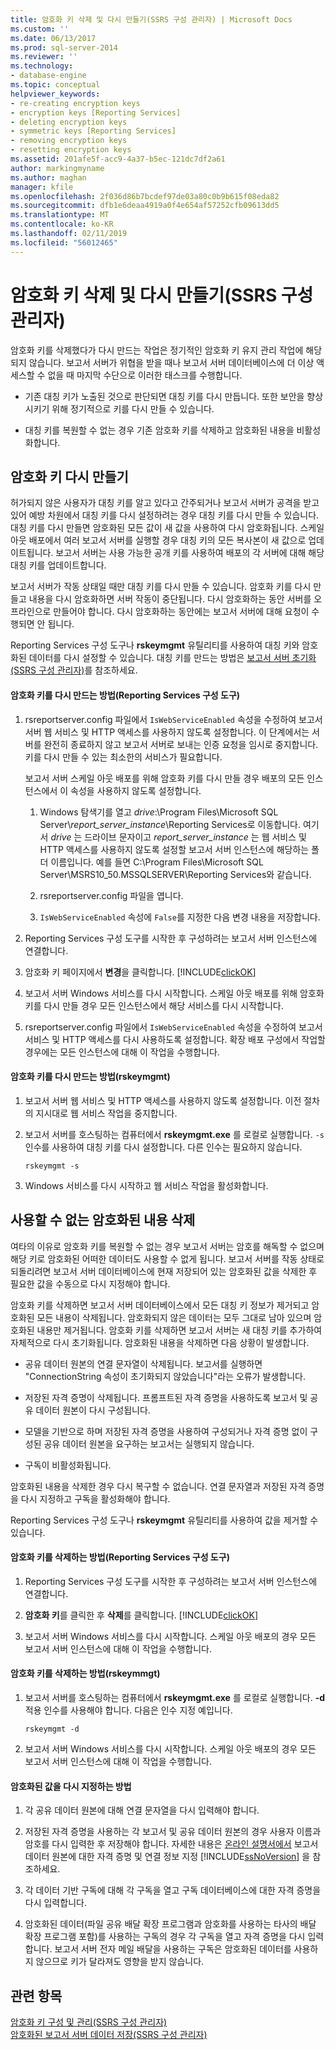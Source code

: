 ```yaml
---
title: 암호화 키 삭제 및 다시 만들기(SSRS 구성 관리자) | Microsoft Docs
ms.custom: ''
ms.date: 06/13/2017
ms.prod: sql-server-2014
ms.reviewer: ''
ms.technology:
- database-engine
ms.topic: conceptual
helpviewer_keywords:
- re-creating encryption keys
- encryption keys [Reporting Services]
- deleting encryption keys
- symmetric keys [Reporting Services]
- removing encryption keys
- resetting encryption keys
ms.assetid: 201afe5f-acc9-4a37-b5ec-121dc7df2a61
author: markingmyname
ms.author: maghan
manager: kfile
ms.openlocfilehash: 2f036d86b7bcdef97de03a80c0b9b615f08eda82
ms.sourcegitcommit: dfb1e6deaa4919a0f4e654af57252cfb09613dd5
ms.translationtype: MT
ms.contentlocale: ko-KR
ms.lasthandoff: 02/11/2019
ms.locfileid: "56012465"
---
```

# <a name="delete-and-re-create-encryption-keys--ssrs-configuration-manager"></a>암호화 키 삭제 및 다시 만들기(SSRS 구성 관리자)
  암호화 키를 삭제했다가 다시 만드는 작업은 정기적인 암호화 키 유지 관리 작업에 해당되지 않습니다. 보고서 서버가 위협을 받을 때나 보고서 서버 데이터베이스에 더 이상 액세스할 수 없을 때 마지막 수단으로 이러한 태스크를 수행합니다.  
  
-   기존 대칭 키가 노출된 것으로 판단되면 대칭 키를 다시 만듭니다. 또한 보안을 향상시키기 위해 정기적으로 키를 다시 만들 수 있습니다.  
  
-   대칭 키를 복원할 수 없는 경우 기존 암호화 키를 삭제하고 암호화된 내용을 비활성화합니다.  
  
## <a name="re-creating-encryption-keys"></a>암호화 키 다시 만들기  
 허가되지 않은 사용자가 대칭 키를 알고 있다고 간주되거나 보고서 서버가 공격을 받고 있어 예방 차원에서 대칭 키를 다시 설정하려는 경우 대칭 키를 다시 만들 수 있습니다. 대칭 키를 다시 만들면 암호화된 모든 값이 새 값을 사용하여 다시 암호화됩니다. 스케일 아웃 배포에서 여러 보고서 서버를 실행할 경우 대칭 키의 모든 복사본이 새 값으로 업데이트됩니다. 보고서 서버는 사용 가능한 공개 키를 사용하여 배포의 각 서버에 대해 해당 대칭 키를 업데이트합니다.  
  
 보고서 서버가 작동 상태일 때만 대칭 키를 다시 만들 수 있습니다. 암호화 키를 다시 만들고 내용을 다시 암호화하면 서버 작동이 중단됩니다. 다시 암호화하는 동안 서버를 오프라인으로 만들어야 합니다. 다시 암호화하는 동안에는 보고서 서버에 대해 요청이 수행되면 안 됩니다.  
  
 Reporting Services 구성 도구나 **rskeymgmt** 유틸리티를 사용하여 대칭 키와 암호화된 데이터를 다시 설정할 수 있습니다. 대칭 키를 만드는 방법은 [보고서 서버 초기화&#40;SSRS 구성 관리자&#41;](ssrs-encryption-keys-initialize-a-report-server.md)를 참조하세요.  
  
#### <a name="how-to-re-create-encryption-keys-reporting-services-configuration-tool"></a>암호화 키를 다시 만드는 방법(Reporting Services 구성 도구)  
  
1.  rsreportserver.config 파일에서 `IsWebServiceEnabled` 속성을 수정하여 보고서 서버 웹 서비스 및 HTTP 액세스를 사용하지 않도록 설정합니다. 이 단계에서는 서버를 완전히 종료하지 않고 보고서 서버로 보내는 인증 요청을 임시로 중지합니다. 키를 다시 만들 수 있는 최소한의 서비스가 필요합니다.  
  
     보고서 서버 스케일 아웃 배포를 위해 암호화 키를 다시 만들 경우 배포의 모든 인스턴스에서 이 속성을 사용하지 않도록 설정합니다.  
  
    1.  Windows 탐색기를 열고 *drive*:\Program Files\Microsoft SQL Server\\*report_server_instance*\Reporting Services로 이동합니다. 여기서 *drive* 는 드라이브 문자이고 *report_server_instance* 는 웹 서비스 및 HTTP 액세스를 사용하지 않도록 설정할 보고서 서버 인스턴스에 해당하는 폴더 이름입니다. 예를 들면 C:\Program Files\Microsoft SQL Server\MSRS10_50.MSSQLSERVER\Reporting Services와 같습니다.  
  
    2.  rsreportserver.config 파일을 엽니다.  
  
    3.  `IsWebServiceEnabled` 속성에 `False`를 지정한 다음 변경 내용을 저장합니다.  
  
2.  Reporting Services 구성 도구를 시작한 후 구성하려는 보고서 서버 인스턴스에 연결합니다.  
  
3.  암호화 키 페이지에서 **변경**을 클릭합니다. [!INCLUDE[clickOK](../../includes/clickok-md.md)]  
  
4.  보고서 서버 Windows 서비스를 다시 시작합니다. 스케일 아웃 배포를 위해 암호화 키를 다시 만들 경우 모든 인스턴스에서 해당 서비스를 다시 시작합니다.  
  
5.  rsreportserver.config 파일에서 `IsWebServiceEnabled` 속성을 수정하여 보고서 서비스 및 HTTP 액세스를 다시 사용하도록 설정합니다. 확장 배포 구성에서 작업할 경우에는 모든 인스턴스에 대해 이 작업을 수행합니다.  
  
#### <a name="how-to-re-create-encryption-keys-rskeymgmt"></a>암호화 키를 다시 만드는 방법(rskeymgmt)  
  
1.  보고서 서버 웹 서비스 및 HTTP 액세스를 사용하지 않도록 설정합니다. 이전 절차의 지시대로 웹 서비스 작업을 중지합니다.  
  
2.  보고서 서버를 호스팅하는 컴퓨터에서 **rskeymgmt.exe** 를 로컬로 실행합니다. `-s` 인수를 사용하여 대칭 키를 다시 설정합니다. 다른 인수는 필요하지 않습니다.  
  
    ```  
    rskeymgmt -s  
    ```  
  
3.  Windows 서비스를 다시 시작하고 웹 서비스 작업을 활성화합니다.  
  
## <a name="deleting-unusable-encrypted-content"></a>사용할 수 없는 암호화된 내용 삭제  
 여타의 이유로 암호화 키를 복원할 수 없는 경우 보고서 서버는 암호를 해독할 수 없으며 해당 키로 암호화된 어떠한 데이터도 사용할 수 없게 됩니다. 보고서 서버를 작동 상태로 되돌리려면 보고서 서버 데이터베이스에 현재 저장되어 있는 암호화된 값을 삭제한 후 필요한 값을 수동으로 다시 지정해야 합니다.  
  
 암호화 키를 삭제하면 보고서 서버 데이터베이스에서 모든 대칭 키 정보가 제거되고 암호화된 모든 내용이 삭제됩니다. 암호화되지 않은 데이터는 모두 그대로 남아 있으며 암호화된 내용만 제거됩니다. 암호화 키를 삭제하면 보고서 서버는 새 대칭 키를 추가하여 자체적으로 다시 초기화됩니다. 암호화된 내용을 삭제하면 다음 상황이 발생합니다.  
  
-   공유 데이터 원본의 연결 문자열이 삭제됩니다. 보고서를 실행하면 "ConnectionString 속성이 초기화되지 않았습니다"라는 오류가 발생합니다.  
  
-   저장된 자격 증명이 삭제됩니다. 프롬프트된 자격 증명을 사용하도록 보고서 및 공유 데이터 원본이 다시 구성됩니다.  
  
-   모델을 기반으로 하며 저장된 자격 증명을 사용하여 구성되거나 자격 증명 없이 구성된 공유 데이터 원본을 요구하는 보고서는 실행되지 않습니다.  
  
-   구독이 비활성화됩니다.  
  
 암호화된 내용을 삭제한 경우 다시 복구할 수 없습니다. 연결 문자열과 저장된 자격 증명을 다시 지정하고 구독을 활성화해야 합니다.  
  
 Reporting Services 구성 도구나 **rskeymgmt** 유틸리티를 사용하여 값을 제거할 수 있습니다.  
  
#### <a name="how-to-delete-encryption-keys-reporting-services-configuration-tool"></a>암호화 키를 삭제하는 방법(Reporting Services 구성 도구)  
  
1.  Reporting Services 구성 도구를 시작한 후 구성하려는 보고서 서버 인스턴스에 연결합니다.  
  
2.  **암호화 키**를 클릭한 후 **삭제**를 클릭합니다. [!INCLUDE[clickOK](../../includes/clickok-md.md)]  
  
3.  보고서 서버 Windows 서비스를 다시 시작합니다. 스케일 아웃 배포의 경우 모든 보고서 서버 인스턴스에 대해 이 작업을 수행합니다.  
  
#### <a name="how-to-delete-encryption-keys-rskeymmgt"></a>암호화 키를 삭제하는 방법(rskeymmgt)  
  
1.  보고서 서버를 호스팅하는 컴퓨터에서 **rskeymgmt.exe** 를 로컬로 실행합니다. **-d** 적용 인수를 사용해야 합니다. 다음은 인수 지정 예입니다.  
  
    ```  
    rskeymgmt -d  
    ```  
  
2.  보고서 서버 Windows 서비스를 다시 시작합니다. 스케일 아웃 배포의 경우 모든 보고서 서버 인스턴스에 대해 이 작업을 수행합니다.  
  
#### <a name="how-to-re-specify-encrypted-values"></a>암호화된 값을 다시 지정하는 방법  
  
1.  각 공유 데이터 원본에 대해 연결 문자열을 다시 입력해야 합니다.  
  
2.  저장된 자격 증명을 사용하는 각 보고서 및 공유 데이터 원본의 경우 사용자 이름과 암호를 다시 입력한 후 저장해야 합니다. 자세한 내용은 [온라인 설명서에서](../../integration-services/connection-manager/data-sources.md) 보고서 데이터 원본에 대한 자격 증명 및 연결 정보 지정 [!INCLUDE[ssNoVersion](../../includes/ssnoversion-md.md)] 을 참조하세요.  
  
3.  각 데이터 기반 구독에 대해 각 구독을 열고 구독 데이터베이스에 대한 자격 증명을 다시 입력합니다.  
  
4.  암호화된 데이터(파일 공유 배달 확장 프로그램과 암호화를 사용하는 타사의 배달 확장 프로그램 포함)를 사용하는 구독의 경우 각 구독을 열고 자격 증명을 다시 입력합니다. 보고서 서버 전자 메일 배달을 사용하는 구독은 암호화된 데이터를 사용하지 않으므로 키가 달라져도 영향을 받지 않습니다.  
  
## <a name="see-also"></a>관련 항목  
 [암호화 키 구성 및 관리&#40;SSRS 구성 관리자&#41;](ssrs-encryption-keys-manage-encryption-keys.md)   
 [암호화된 보고서 서버 데이터 저장&#40;SSRS 구성 관리자&#41;](ssrs-encryption-keys-store-encrypted-report-server-data.md)  
  
  
